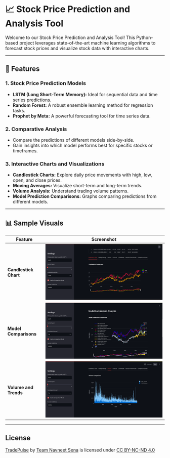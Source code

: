 # 📈 Stock Price Prediction and Analysis Tool

Welcome to our Stock Price Prediction and Analysis Tool! This Python-based project leverages state-of-the-art machine learning algorithms to forecast stock prices and visualize stock data with interactive charts.

---

## 🌟 Features

### **1. Stock Price Prediction Models**
- **LSTM (Long Short-Term Memory):** Ideal for sequential data and time series predictions.
- **Random Forest:** A robust ensemble learning method for regression tasks.
- **Prophet by Meta:** A powerful forecasting tool for time series data.

### **2. Comparative Analysis**
- Compare the predictions of different models side-by-side.
- Gain insights into which model performs best for specific stocks or timeframes.

### **3. Interactive Charts and Visualizations**
- **Candlestick Charts:** Explore daily price movements with high, low, open, and close prices.
- **Moving Averages:** Visualize short-term and long-term trends.
- **Volume Analysis:** Understand trading volume patterns.
- **Model Prediction Comparisons:** Graphs comparing predictions from different models.

---

## 📊 Sample Visuals

| Feature                  | Screenshot                                   |
|--------------------------|---------------------------------------------|
| **Candlestick Chart**    | ![Candlestick Chart](images/candlestick_chart.png) |
| **Model Comparisons**    | ![Model Comparison](images/model_comparison.png) |
| **Volume and Trends**    | ![Volume and Trends](images/volume_trends.png) |

---

## License
 <p xmlns:cc="http://creativecommons.org/ns#" xmlns:dct="http://purl.org/dc/terms/"><a property="dct:title" rel="cc:attributionURL" href="https://github.com/Shanu-Kumawat/TradePulse">TradePulse</a> by <a rel="cc:attributionURL dct:creator" property="cc:attributionName" href="https://github.com/Shanu-Kumawat">Team Navneet Sena</a> is licensed under <a href="https://creativecommons.org/licenses/by-nc-nd/4.0/?ref=chooser-v1" target="_blank" rel="license noopener noreferrer" style="display:inline-block;">CC BY-NC-ND 4.0<img style="height:22px!important;margin-left:3px;vertical-align:text-bottom;" src="https://mirrors.creativecommons.org/presskit/icons/cc.svg?ref=chooser-v1" alt=""><img style="height:22px!important;margin-left:3px;vertical-align:text-bottom;" src="https://mirrors.creativecommons.org/presskit/icons/by.svg?ref=chooser-v1" alt=""><img style="height:22px!important;margin-left:3px;vertical-align:text-bottom;" src="https://mirrors.creativecommons.org/presskit/icons/nc.svg?ref=chooser-v1" alt=""><img style="height:22px!important;margin-left:3px;vertical-align:text-bottom;" src="https://mirrors.creativecommons.org/presskit/icons/nd.svg?ref=chooser-v1" alt=""></a></p> 